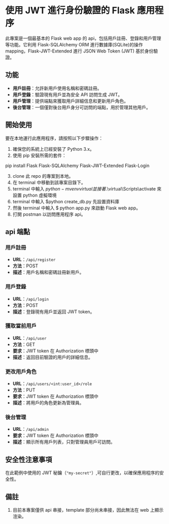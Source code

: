 # 使用 JWT 進行身份驗證的 Flask 應用程序

此專案是一個最基本的 Flask web app 的 api，包括用戶註冊、登錄和用戶管理等功能。它利用 Flask-SQLAlchemy ORM 進行數據庫(SQLite)的操作 mapping，Flask-JWT-Extended 進行 JSON Web Token (JWT) 基於身份驗證。

## 功能

- **用戶註冊**：允許新用戶使用名稱和密碼註冊。
- **用戶登錄**：驗證現有用戶並為安全 API 訪問生成 JWT。
- **用戶管理**：提供端點來獲取用戶詳細信息和更新用戶角色。
- **後台管理**：一個僅對後台用戶身分可訪問的端點，用於管理其他用戶。

## 開始使用

要在本地運行此應用程序，請按照以下步驟操作：

1. 確保您的系統上已經安裝了 Python 3.x。
2. 使用 pip 安裝所需的套件：

pip install Flask Flask-SQLAlchemy Flask-JWT-Extended Flask-Login

3. clone 此 repo 的專案到本地。
4. 在 terminal 中移動到該專案目錄下。
5. terminal 中輸入 $python -m venv virtual 並接著$.\virtual\Scripts\activate 來設置 python 虛擬環境
6. terminal 中輸入 $python create_db.py 先設置資料庫
7. 然後 terminal 中輸入 $ python app.py 來啟動 Flask web app。
8. 打開 postman 以訪問應用程序 api。

## api 端點

### 用戶註冊

- **URL**：`/api/register`
- **方法**：POST
- **描述**：用戶名稱和密碼註冊新用戶。

### 用戶登錄

- **URL**：`/api/login`
- **方法**：POST
- **描述**：登錄現有用戶並返回 JWT token。

### 獲取當前用戶

- **URL**：`/api/user`
- **方法**：GET
- **要求**：JWT token 在 Authorization 標頭中
- **描述**：返回目前驗證的用戶的詳細信息。

### 更改用戶角色

- **URL**：`/api/users/<int:user_id>/role`
- **方法**：PUT
- **要求**：JWT token 在 Authorization 標頭中
- **描述**：將用戶的角色更新為管理員。

### 後台管理

- **URL**：`/api/admin`
- **要求**：JWT token 在 Authorization 標頭中
- **描述**：顯示所有用戶列表，只對管理員用戶可訪問。

## 安全性注意事項

在此範例中使用的 JWT 秘鑰（`"my-secret"`）,可自行更改，以確保應用程序的安全性。

## 備註

1. 目前本專案僅供 api 串接，template 部分尚未串接，因此無法在 web 上顯示渲染。
